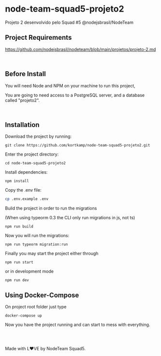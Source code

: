# node-team-squad5-projeto2
Projeto 2 desenvolvido pelo Squad #5  @nodejsbrasil/NodeTeam

## Project Requirements

https://github.com/nodejsbrasil/nodeteam/blob/main/projetos/projeto-2.md

<br>

## Before Install

You will need Node and NPM on your machine to run this project,

You are going to need access to a PostgreSQL server, and a database called "projeto2".

<br>

## Installation

Download the project by running: 

```
git clone https://github.com/kortkamp/node-team-squad5-projeto2.git
```

Enter the project directory:

```
cd node-team-squad5-projeto2
```

Install dependencies:

```
npm install
```

Copy the .env file:

```bash
cp .env.example .env
```

Build the project in order to run the migrations 

(When using typeorm 0.3 the CLI only run migrations in js, not ts)

```
npm run build
```

Now you will run the migrations:

```
npm run typeorm migration:run
```

Finally you may start the project either through

```
npm run start
```

or in development mode

```
npm run dev
```

## Using Docker-Compose

On project root folder just type

```
docker-compose up
```


Now you have the project running and can start to mess with everything.


<br>
<br>

Made with L:heart:VE by NodeTeam Squad5.